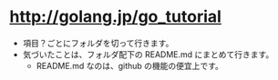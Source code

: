 # http://golang.jp/go_tutorial

- 項目？ごとにフォルダを切って行きます。
- 気づいたことは、フォルダ配下の README.md にまとめて行きます。
    - README.md なのは、github の機能の便宜上です。
